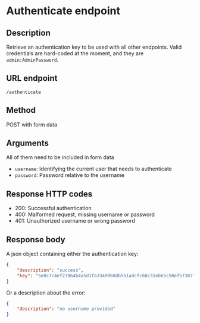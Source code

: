 # Authenticate endpoint

## Description
Retrieve an authentication key to be used with all other endpoints.
Valid credentials are hard-coded at the moment, and they are
`admin:AdminPassword`.

## URL endpoint
`/authenticate`

## Method
POST with form data

## Arguments
All of them need to be included in form data
- `username`: Identifying the current user that needs to authenticate
- `password`: Password relative to the username

## Response HTTP codes
- 200: Successful authentication
- 400: Malformed request, missing username or password
- 401: Unauthorized username or wrong password

## Response body
A json object containing either the authentication key:
```json
{
    "description": "success",
    "key": "5e8c7c4ef23964b4a5d1fa3349968db5b1adcfc68c31eb65c50ef573077257c1"
}
```

Or a description about the error:

```json
{
    "description": "no username provided"
}
```
